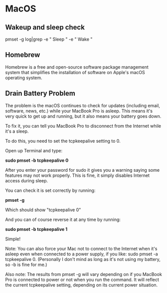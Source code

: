 # MacOS

## Wakeup and sleep check
pmset -g log|grep -e " Sleep  " -e " Wake  "

## Homebrew
Homebrew is a free and open-source software package management system that simplifies the installation of software on Apple's macOS operating system.

## Drain Battery Problem
The problem is the macOS continues to check for updates (including email, software, news, etc.) while your MacBook Pro is asleep. This means it's very quick to get up and running, but it also means your battery goes down.

To fix it, you can tell you MacBook Pro to disconnect from the Internet while it's a sleep.

To do this, you need to set the tcpkeepalive setting to 0.

Open up Terminal and type:

**sudo pmset -b tcpkeepalive 0**

After you enter your password for sudo it gives you a warning saying some features may not work properly. This is fine, it simply disables Internet access during sleep.

You can check it is set correctly by running:

**pmset -g**

Which should show "tcpkeepalive 0"

And you can of course reverse it at any time by running:

**sudo pmset -b tcpkeepalive 1**

Simple!

Note: You can also force your Mac not to connect to the Internet when it's asleep even when connected to a power supply, if you like: sudo pmset -a tcpkeepalive 0. (Personally I don't mind as long as it's not using my battery, so -b is fine for me.)

Also note: The results from pmset -g will vary depending on if you MacBook Pro is connected to power or not when you run the command. It will reflect the current tcpkeepalive setting, depending on its current power situation.



